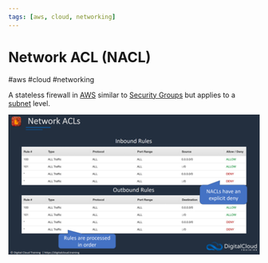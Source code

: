 ```yaml
---
tags: [aws, cloud, networking]
---
```

# Network ACL (NACL)
#aws #cloud #networking 

A stateless firewall in [AWS](Cloud%20Computing/AWS/AWS.md) similar to [Security Groups](Cloud%20Computing/AWS/Networking/Security%20Groups.md) but applies to a [subnet](Cloud%20Computing/AWS/Networking/Subnet.md) level. 

![](Attachments/Pasted%20image%2020230305200124.png)